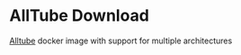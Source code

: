 # AllTube Download
[Alltube](https://github.com/Rudloff/alltube) docker image with support for multiple architectures
